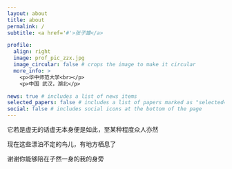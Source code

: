 ```yaml
---
layout: about
title: about
permalink: /
subtitle: <a href='#'>张子雄</a>

profile:
  align: right
  image: prof_pic_zzx.jpg
  image_circular: false # crops the image to make it circular
  more_info: >
    <p>华中师范大学<br></p>
    <p>中国 武汉，湖北</p>

news: true # includes a list of news items
selected_papers: false # includes a list of papers marked as "selected={true}"
social: false # includes social icons at the bottom of the page
---
```


它若是虚无的话虚无本身便是如此，至某种程度众人亦然

现在这些漂泊不定的鸟儿，有地方栖息了

谢谢你能够陪在孑然一身的我的身旁
